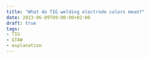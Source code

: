```yaml
---
title: "What do TIG welding electrode colors mean?"
date: 2023-06-09T09:00:00+02:00
draft: true
tags:
- TIG
- GTAW
- explanation
---
```

